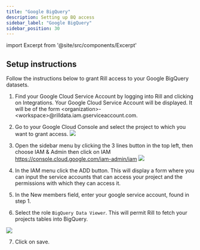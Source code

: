 ```yaml
---
title: "Google BigQuery"
description: Setting up BQ access
sidebar_label: "Google BigQuery"
sidebar_position: 30
---
```

import Excerpt from '@site/src/components/Excerpt'

<Excerpt text="Direction integration via Rill's BigQuery connector" />

## Setup instructions
Follow the instructions below to grant Rill access to your Google BigQuery datasets.

1. Find your Google Cloud Service Account by logging into Rill and clicking on Integrations. Your Google Cloud Service Account will be displayed. It will be of the form <organization\>-\<workspace\>@rilldata.iam.gserviceaccount.com. 

2. Go to your Google Cloud Console and select the project to which you want to grant access.
![](https://images.contentful.com/ve6smfzbifwz/4KskMcw6t4az7qdW5i9YDa/7c8fe66bdd9b02864ffd878a29031ac8/2c3627e-Project_selector.png)

3. Open the sidebar menu by clicking the 3 lines button in the top left, then choose IAM & Admin then click on IAM https://console.cloud.google.com/iam-admin/iam 
![](https://images.contentful.com/ve6smfzbifwz/5lkiJLFKP9i0mNJGVcEJpQ/f78c764249c43db1da358df842f3ef0e/8efbbf9-IAM.png)

4. In the IAM menu click the ADD button. This will display a form where you can input the service accounts that can access your project and the permissions with which they can access it.

5. In the New members field, enter your google service account, found in step 1.  

6. Select the role `BigQuery Data Viewer`. This will permit Rill to fetch your projects tables into BigQuery. 
  
  ![](https://images.contentful.com/ve6smfzbifwz/41T3D34qZmZEzFf91mhKo1/013b627be97a308698e04f50a9dccfef/be5a511-Screen_Shot_2020-10-20_at_7.10.46_PM.png)

7. Click on save.